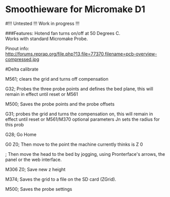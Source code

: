 # Smoothieware for Micromake D1
#!!! Untested !!! Work in progress !!!



###Features:
Hotend fan turns on/off at 50 Degrees C.</br>
Works with standard Micromake Probe.</br>

Pinout info:</br>
http://forums.reprap.org/file.php?13,file=77370,filename=pcb-overview-compressed.jpg


#Delta calibrate

M561; clears the grid and turns off compensation

G32; Probes the three probe points and defines the bed plane, this will remain in effect until reset or M561

M500; Saves the probe points and the probe offsets

G31; probes the grid and turns the compensation on, this will remain in effect until reset or M561/M370 optional parameters Jn sets the radius for this prob

G28; Go Home

G0 Z0; Then move to the point the machine currently thinks is Z 0

; Then move the head to the bed by jogging, using Pronterface's arrows, the panel or the web interface.

M306 Z0; Save new z height

M374; Saves the grid to a file on the SD card (ZGrid).

M500; Saves the probe settings

